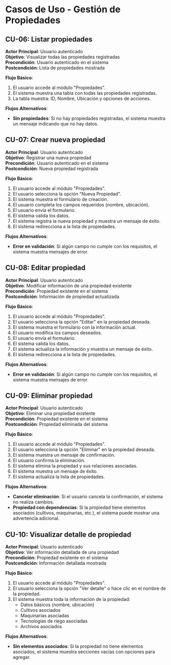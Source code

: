 # Casos de Uso - Gestión de Propiedades

## CU-06: Listar propiedades

**Actor Principal**: Usuario autenticado  
**Objetivo**: Visualizar todas las propiedades registradas  
**Precondición**: Usuario autenticado en el sistema  
**Postcondición**: Lista de propiedades mostrada  

**Flujo Básico**:
1. El usuario accede al módulo "Propiedades".
2. El sistema muestra una tabla con todas las propiedades registradas.
3. La tabla muestra: ID, Nombre, Ubicación y opciones de acciones.

**Flujos Alternativos**:
- **Sin propiedades**: Si no hay propiedades registradas, el sistema muestra un mensaje indicando que no hay datos.

## CU-07: Crear nueva propiedad

**Actor Principal**: Usuario autenticado  
**Objetivo**: Registrar una nueva propiedad  
**Precondición**: Usuario autenticado en el sistema  
**Postcondición**: Nueva propiedad registrada  

**Flujo Básico**:
1. El usuario accede al módulo "Propiedades".
2. El usuario selecciona la opción "Nueva Propiedad".
3. El sistema muestra el formulario de creación.
4. El usuario completa los campos requeridos (nombre, ubicación).
5. El usuario envía el formulario.
6. El sistema valida los datos.
7. El sistema registra la nueva propiedad y muestra un mensaje de éxito.
8. El sistema redirecciona a la lista de propiedades.

**Flujos Alternativos**:
- **Error en validación**: Si algún campo no cumple con los requisitos, el sistema muestra mensajes de error.

## CU-08: Editar propiedad

**Actor Principal**: Usuario autenticado  
**Objetivo**: Modificar información de una propiedad existente  
**Precondición**: Propiedad existente en el sistema  
**Postcondición**: Información de propiedad actualizada  

**Flujo Básico**:
1. El usuario accede al módulo "Propiedades".
2. El usuario selecciona la opción "Editar" en la propiedad deseada.
3. El sistema muestra el formulario con la información actual.
4. El usuario modifica los campos deseados.
5. El usuario envía el formulario.
6. El sistema valida los datos.
7. El sistema actualiza la información y muestra un mensaje de éxito.
8. El sistema redirecciona a la lista de propiedades.

**Flujos Alternativos**:
- **Error en validación**: Si algún campo no cumple con los requisitos, el sistema muestra mensajes de error.

## CU-09: Eliminar propiedad

**Actor Principal**: Usuario autenticado  
**Objetivo**: Eliminar una propiedad existente  
**Precondición**: Propiedad existente en el sistema  
**Postcondición**: Propiedad eliminada del sistema  

**Flujo Básico**:
1. El usuario accede al módulo "Propiedades".
2. El usuario selecciona la opción "Eliminar" en la propiedad deseada.
3. El sistema muestra un mensaje de confirmación.
4. El usuario confirma la eliminación.
5. El sistema elimina la propiedad y sus relaciones asociadas.
6. El sistema muestra un mensaje de éxito.
7. El sistema actualiza la lista de propiedades.

**Flujos Alternativos**:
- **Cancelar eliminación**: Si el usuario cancela la confirmación, el sistema no realiza cambios.
- **Propiedad con dependencias**: Si la propiedad tiene elementos asociados (cultivos, maquinarias, etc.), el sistema puede mostrar una advertencia adicional.

## CU-10: Visualizar detalle de propiedad

**Actor Principal**: Usuario autenticado  
**Objetivo**: Ver información detallada de una propiedad  
**Precondición**: Propiedad existente en el sistema  
**Postcondición**: Información detallada mostrada  

**Flujo Básico**:
1. El usuario accede al módulo "Propiedades".
2. El usuario selecciona la opción "Ver detalle" o hace clic en el nombre de la propiedad.
3. El sistema muestra toda la información de la propiedad:
   - Datos básicos (nombre, ubicación)
   - Cultivos asociados
   - Maquinarias asociadas
   - Tecnologías de riego asociadas
   - Archivos asociados

**Flujos Alternativos**:
- **Sin elementos asociados**: Si la propiedad no tiene elementos asociados, el sistema muestra secciones vacías con opciones para agregar.
